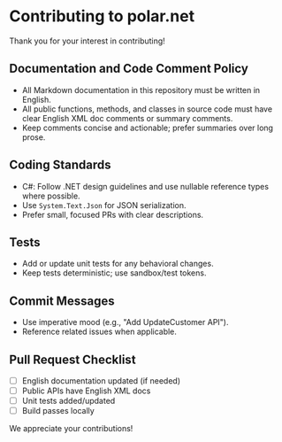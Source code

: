 # Contributing to polar.net

Thank you for your interest in contributing!

## Documentation and Code Comment Policy

- All Markdown documentation in this repository must be written in English.
- All public functions, methods, and classes in source code must have clear English XML doc comments or summary comments.
- Keep comments concise and actionable; prefer summaries over long prose.

## Coding Standards

- C#: Follow .NET design guidelines and use nullable reference types where possible.
- Use `System.Text.Json` for JSON serialization.
- Prefer small, focused PRs with clear descriptions.

## Tests

- Add or update unit tests for any behavioral changes.
- Keep tests deterministic; use sandbox/test tokens.

## Commit Messages

- Use imperative mood (e.g., "Add UpdateCustomer API").
- Reference related issues when applicable.

## Pull Request Checklist

- [ ] English documentation updated (if needed)
- [ ] Public APIs have English XML docs
- [ ] Unit tests added/updated
- [ ] Build passes locally

We appreciate your contributions!